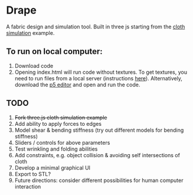 # Drape
A fabric design and simulation tool. Built in three js starting from the [cloth simulation](http://threejs.org/examples/webgl_animation_cloth) example.

## To run on local computer:

1. Download code
2. Opening index.html will run code without textures. To get textures, you need to run files from a local server (instructions [here](https://help.github.com/articles/adding-an-existing-project-to-github-using-the-command-line/)). Alternatively, download the [p5 editor](http://p5js.org/download/) and open and run the code.

## TODO

1. ~~Fork three.js cloth simulation example~~
2. Add ability to apply forces to edges
3. Model shear & bending stiffness (try out different models for bending stiffness)
4. Sliders / controls for above parameters
5. Test wrinkling and folding abilities
6. Add constraints, e.g. object collision & avoiding self intersections of cloth
7. Develop a minimal graphical UI
8. Export to STL?
9. Future directions: consider different possibilities for human computer interaction
